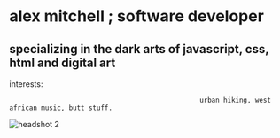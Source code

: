 # alex mitchell ; software developer
## specializing in the dark arts of javascript, css, html and digital art

interests: 

                                                    urban hiking, west african music, butt stuff.




![headshot 2](https://user-images.githubusercontent.com/84036991/126854921-96d090e5-e19c-442f-bbf5-34ae9f631c54.JPG) 


